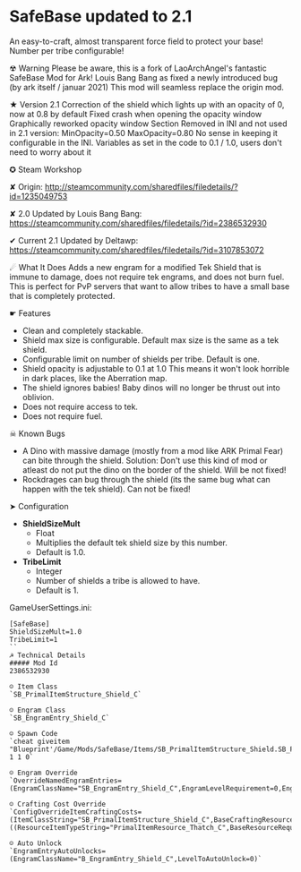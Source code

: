 # SafeBase updated to 2.1

An easy-to-craft, almost transparent force field to protect your base!  Number per tribe configurable!

☢ Warning
Please be aware, this is a fork of LaoArchAngel's fantastic SafeBase Mod for Ark! Louis Bang Bang as fixed a newly introduced bug (by ark itself / januar 2021) This mod will seamless replace the origin mod.

★ Version 2.1
Correction of the shield which lights up with an opacity of 0, now at 0.8 by default
Fixed crash when opening the opacity window
Graphically reworked opacity window
Section Removed in INI and not used in 2.1 version:
MinOpacity=0.50
MaxOpacity=0.80
No sense in keeping it configurable in the INI. Variables as set in the code to 0.1 / 1.0, users don't need to worry about it

✪ Steam Workshop

✘ Origin:
http://steamcommunity.com/sharedfiles/filedetails/?id=1235049753

✘ 2.0 Updated by Louis Bang Bang:
https://steamcommunity.com/sharedfiles/filedetails/?id=2386532930

✔ Current 2.1 Updated by Deltawp:
https://steamcommunity.com/sharedfiles/filedetails/?id=3107853072

☄ What It Does
Adds a new engram for a modified Tek Shield that is immune to damage, does not require tek engrams, and does not burn fuel.  This is perfect for PvP servers that want to allow tribes to have a small base that is completely protected.

☛ Features
* Clean and completely stackable.
* Shield max size is configurable.  Default max size is the same as a tek shield.
* Configurable limit on number of shields per tribe.  Default is one.
* Shield opacity is adjustable to 0.1 at 1.0 This means it won't look horrible in dark places, like the Aberration map.
* The shield ignores babies!  Baby dinos will no longer be thrust out into oblivion.
* Does not require access to tek.
* Does not require fuel.

☠ Known Bugs
* A Dino with massive damage (mostly from a mod like ARK Primal Fear) can bite through the shield. Solution: Don't use this kind of mod or atleast do not put the dino on the border of the shield. Will be not fixed!
* Rockdrages can bug through the shield (its the same bug what can happen with the tek shield). Can not be fixed!

➤ Configuration

* **ShieldSizeMult**
  * Float
  * Multiplies the default tek shield size by this number.
  * Default is 1.0.
* **TribeLimit**
  * Integer
  * Number of shields a tribe is allowed to have.
  * Default is 1.

GameUserSettings.ini:
```
[SafeBase]
ShieldSizeMult=1.0
TribeLimit=1
``
☭ Technical Details
##### Mod Id
2386532930

☺ Item Class
`SB_PrimalItemStructure_Shield_C`

☺ Engram Class
`SB_EngramEntry_Shield_C`

☺ Spawn Code
`cheat giveitem "Blueprint'/Game/Mods/SafeBase/Items/SB_PrimalItemStructure_Shield.SB_PrimalItemStructure_Shield'" 1 1 0`

☺ Engram Override
`OverrideNamedEngramEntries=(EngramClassName="SB_EngramEntry_Shield_C",EngramLevelRequirement=0,EngramPointsCost=0,EngramHidden=False,RemoveEngramPreReq=False)`

☺ Crafting Cost Override
`ConfigOverrideItemCraftingCosts=(ItemClassString="SB_PrimalItemStructure_Shield_C",BaseCraftingResourceRequirements=((ResourceItemTypeString="PrimalItemResource_Thatch_C",BaseResourceRequirement=1.0,bCraftingRequireExactResourceType=True)))`

☺ Auto Unlock
`EngramEntryAutoUnlocks=(EngramClassName="B_EngramEntry_Shield_C",LevelToAutoUnlock=0)`
